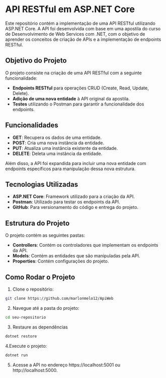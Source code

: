 # API RESTful em ASP.NET Core

Este repositório contém a implementação de uma API RESTful utilizando ASP.NET Core. A API foi desenvolvida com base em uma apostila do curso de Desenvolvimento de Web Services com .NET, com o objetivo de aprender os conceitos de criação de APIs e a implementação de endpoints RESTful.

## Objetivo do Projeto

O projeto consiste na criação de uma API RESTful com a seguinte funcionalidade:
- **Endpoints RESTful** para operações CRUD (Create, Read, Update, Delete).
- **Adição de uma nova entidade** à API original da apostila.
- **Testes** utilizando o Postman para garantir a funcionalidade dos endpoints.

## Funcionalidades

- **GET**: Recupera os dados de uma entidade.
- **POST**: Cria uma nova instância da entidade.
- **PUT**: Atualiza uma instância existente da entidade.
- **DELETE**: Deleta uma instância da entidade.
  
Além disso, a API foi expandida para incluir uma nova entidade com endpoints específicos para manipulação dessa nova estrutura.

## Tecnologias Utilizadas

- **ASP.NET Core**: Framework utilizado para a criação da API.
- **Postman**: Utilizado para testar os endpoints da API.
- **GitHub**: Para versionamento do código e entrega do projeto.

## Estrutura do Projeto

O projeto contém as seguintes pastas:

- **Controllers**: Contém os controladores que implementam os endpoints da API.
- **Models**: Contém as entidades que são manipuladas pela API.
- **Properties**: Contém configurações do projeto.

## Como Rodar o Projeto

1. Clone o repositório:

```bash
git clone https://github.com/marlonmelo12/ApiWeb
```

2. Navegue até a pasta do projeto:

```bash
cd seu-repositorio
```

3. Restaure as dependências

```bash
dotnet restore
```

4.Execute o projeto:

```bash
dotnet run
```

5. Acesse a API no endereço https://localhost:5001 ou http://localhost:5000.

